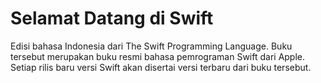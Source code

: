 # Selamat Datang di Swift

Edisi bahasa Indonesia dari The Swift Programming Language. Buku tersebut merupakan buku resmi bahasa pemrograman Swift dari Apple. Setiap rilis baru versi Swift akan disertai versi terbaru dari buku tersebut.

